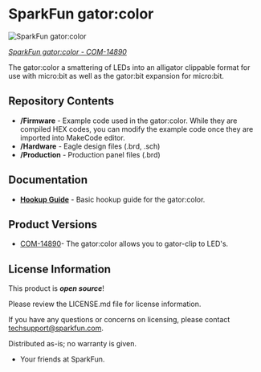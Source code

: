 SparkFun gator:color
========================================
![SparkFun gator:color](https://cdn.sparkfun.com/r/500-500/assets/parts/1/3/1/7/1/COM-14890-1.jpg)

[*SparkFun gator:color - COM-14890*](https://www.sparkfun.com/products/14890)

The gator:color a smattering of LEDs into an alligator clippable format for use with micro:bit as well as the gator:bit expansion for micro:bit.

Repository Contents
-------------------
* **/Firmware** - Example code used in the gator:color. While they are compiled HEX codes, you can modify the example code once they are imported into MakeCode editor.
* **/Hardware** - Eagle design files (.brd, .sch)
* **/Production** - Production panel files (.brd)

Documentation
--------------
* **[Hookup Guide](https://learn.sparkfun.com/tutorials/gatorcolor-protosnap-hookup-guide)** - Basic hookup guide for the gator:color.

Product Versions
----------------
* [COM-14890](https://www.sparkfun.com/products/14890)- The gator:color allows you to gator-clip to LED's.

License Information
-------------------

This product is _**open source**_! 

Please review the LICENSE.md file for license information. 

If you have any questions or concerns on licensing, please contact techsupport@sparkfun.com.

Distributed as-is; no warranty is given.

- Your friends at SparkFun.

_<COLLABORATION CREDIT>_
